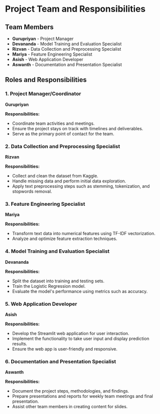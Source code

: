 # Project Team and Responsibilities

## Team Members

- **Gurupriyan** - Project Manager
- **Devananda** - Model Training and Evaluation Specialist
- **Rizvan** - Data Collection and Preprocessing Specialist
- **Mariya** - Feature Engineering Specialist
- **Asish** - Web Application Developer
- **Aswanth** - Documentation and Presentation Specialist

## Roles and Responsibilities

### 1. Project Manager/Coordinator

**Gurupriyan**

**Responsibilities:**

- Coordinate team activities and meetings.
- Ensure the project stays on track with timelines and deliverables.
- Serve as the primary point of contact for the team.

### 2. Data Collection and Preprocessing Specialist

**Rizvan**

**Responsibilities:**

- Collect and clean the dataset from Kaggle.
- Handle missing data and perform initial data exploration.
- Apply text preprocessing steps such as stemming, tokenization, and stopwords removal.

### 3. Feature Engineering Specialist

**Mariya**

**Responsibilities:**

- Transform text data into numerical features using TF-IDF vectorization.
- Analyze and optimize feature extraction techniques.

### 4. Model Training and Evaluation Specialist

**Devananda**

**Responsibilities:**

- Split the dataset into training and testing sets.
- Train the Logistic Regression model.
- Evaluate the model's performance using metrics such as accuracy.

### 5. Web Application Developer

**Asish**

**Responsibilities:**

- Develop the Streamlit web application for user interaction.
- Implement the functionality to take user input and display prediction results.
- Ensure the web app is user-friendly and responsive.

### 6. Documentation and Presentation Specialist

**Aswanth**

**Responsibilities:**

- Document the project steps, methodologies, and findings.
- Prepare presentations and reports for weekly team meetings and final presentation.
- Assist other team members in creating content for slides.

